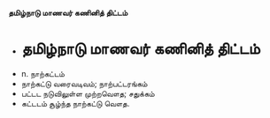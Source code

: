 **தமிழ்நாடு மாணவர் கணினித் திட்டம்**
- # தமிழ்நாடு மாணவர் கணினித் திட்டம்
- n. நாற்கட்டம்
- நாற்கட்டு வரைவடிவம்; நாற்பட்டரங்கம்
- பட்டட நடுவிலுள்ள முற்றவௌத; சதுக்கம்
- கட்டடம் சூழ்ந்த நாற்கட்டு வௌத.

